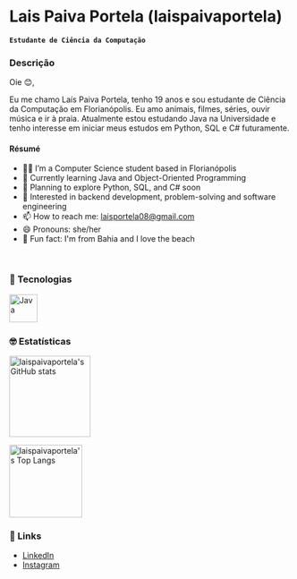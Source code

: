 # Lais Paiva Portela (laispaivaportela)
**`Estudante de Ciência da Computação`**

### Descrição
Oie 😊,

Eu me chamo Laís Paiva Portela, tenho 19 anos e sou estudante de Ciência da Computação em Florianópolis. Eu amo animais, filmes, séries, ouvir música e ir à praia.
Atualmente estou estudando Java na Universidade e tenho interesse em iniciar meus estudos em Python, SQL e C# futuramente.

#### Résumé
- 👩‍💻 I’m a Computer Science student based in Florianópolis
- 🌱 Currently learning Java and Object-Oriented Programming
- 📌 Planning to explore Python, SQL, and C# soon
- 🎯 Interested in backend development, problem-solving and software engineering
- 📫 How to reach me: laisportela08@gmail.com
- 😄 Pronouns: she/her
- 🌊 Fun fact: I'm from Bahia and I love the beach
<br>

### 🤖 Tecnologias

<img 
    align="left" 
    alt="Java"
    title="Java" 
    width="50px" 
    style="padding-right: 10px;" 
    src="https://cdn.jsdelivr.net/gh/devicons/devicon@latest/icons/java/java-original-wordmark.svg" 
  />
  <br><br><br>

### 🤓 Estatísticas 

  <img 
    alt="laispaivaportela's GitHub stats" 
    height="145" 
    src="https://github-readme-stats.vercel.app/api?username=laispaivaportela&show_icons=true&theme=solarized-light" 
  />
</div>
 <img 
    alt="laispaivaportela's Top Langs" 
    height="130" 
    src="https://github-readme-stats.vercel.app/api/top-langs/?username=laispaivaportela&theme=solarized-light&layout=compact&custom_title=Tecnologias" 
  />
</div>

### 🔗 Links
- [LinkedIn](https://www.linkedin.com/in/seuusuario)
- [Instagram](https://www.instagram.com/lais.portela/)
          
<!---
laispaivaportela/laispaivaportela is a ✨ special ✨ repository because its `README.md` (this file) appears on your GitHub profile.
You can click the Preview link to take a look at your changes.
--->
